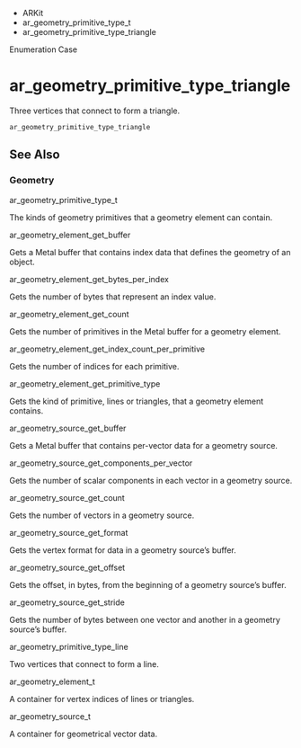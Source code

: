 

- ARKit
- ar_geometry_primitive_type_t
-  ar_geometry_primitive_type_triangle 

Enumeration Case

# ar_geometry_primitive_type_triangle

Three vertices that connect to form a triangle.

``` source
ar_geometry_primitive_type_triangle
```

## See Also

### Geometry

ar_geometry_primitive_type_t

The kinds of geometry primitives that a geometry element can contain.

ar_geometry_element_get_buffer

Gets a Metal buffer that contains index data that defines the geometry of an object.

ar_geometry_element_get_bytes_per_index

Gets the number of bytes that represent an index value.

ar_geometry_element_get_count

Gets the number of primitives in the Metal buffer for a geometry element.

ar_geometry_element_get_index_count_per_primitive

Gets the number of indices for each primitive.

ar_geometry_element_get_primitive_type

Gets the kind of primitive, lines or triangles, that a geometry element contains.

ar_geometry_source_get_buffer

Gets a Metal buffer that contains per-vector data for a geometry source.

ar_geometry_source_get_components_per_vector

Gets the number of scalar components in each vector in a geometry source.

ar_geometry_source_get_count

Gets the number of vectors in a geometry source.

ar_geometry_source_get_format

Gets the vertex format for data in a geometry source’s buffer.

ar_geometry_source_get_offset

Gets the offset, in bytes, from the beginning of a geometry source’s buffer.

ar_geometry_source_get_stride

Gets the number of bytes between one vector and another in a geometry source’s buffer.

ar_geometry_primitive_type_line

Two vertices that connect to form a line.

ar_geometry_element_t

A container for vertex indices of lines or triangles.

ar_geometry_source_t

A container for geometrical vector data.

